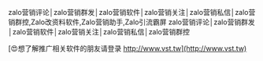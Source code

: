 zalo营销评论│zalo营销群发│zalo营销软件│zalo营销关注│zalo营销私信│zalo营销群控,Zalo改资料软件,Zalo营销助手,Zalo引流霸屏
zalo营销评论│zalo营销群发│zalo营销软件│zalo营销关注│zalo营销私信│zalo营销群控

[😍想了解推广相关软件的朋友请登录 http://www.vst.tw](http://www.vst.tw)



